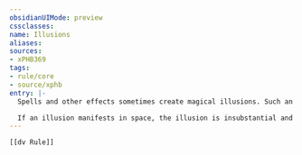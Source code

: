 ```yaml
---
obsidianUIMode: preview
cssclasses:
name: Illusions
aliases:
sources:
- xPHB369
tags:
- rule/core
- source/xphb
entry: |-
  Spells and other effects sometimes create magical illusions. Such an effect defines what the illusion does and which senses or mental faculties it deceives.

  If an illusion manifests in space, the illusion is insubstantial and weightless, yet it seems to be affected by the environment as if the illusion were real unless the effect that created it specifies otherwise. For example, a visual illusion of a creature casts shadows and reflections, and wind appears to affect the illusory creature. Similarly, an audible illusion echoes in an echoey space.
---
```


```meta-bind-embed
[[dv Rule]]
```